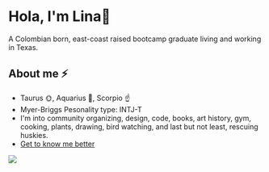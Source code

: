 # Hola, I'm Lina👋

<!--
**linazoo/linazoo** is a ✨ _special_ ✨ repository because its `README.md` (this file) appears on your GitHub profile.-->

A Colombian born, east-coast raised bootcamp graduate living and working in Texas.

## About me ⚡

- Taurus 🌞, Aquarius 🌚, Scorpio ☝
- Myer-Briggs Pesonality type: INTJ-T 
- I'm into community organizing, design, code, books, art history, gym, cooking, plants, drawing, bird watching, and last but not least, rescuing huskies.
- [Get to know me better](https://muralnomad.carrd.co/) 



![](https://media.giphy.com/media/4no7ul3pa571e/giphy.gif)


